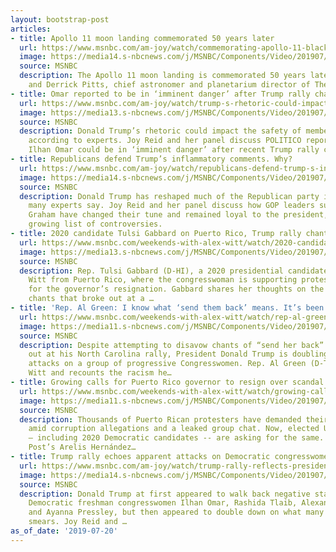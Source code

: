 ```yaml
---
layout: bootstrap-post
articles:
- title: Apollo 11 moon landing commemorated 50 years later
  url: https://www.msnbc.com/am-joy/watch/commemorating-apollo-11-black-mathematician-katherine-johnson-64224325665
  image: https://media14.s-nbcnews.com/j/MSNBC/Components/Video/201907/n_joy_moonlanding_190720_1920x1080.nbcnews-fp-1200-630.jpg
  source: MSNBC
  description: The Apollo 11 moon landing is commemorated 50 years later by Joy Reid
    and Derrick Pitts, chief astronomer and planetarium director of The Franklin Institute.
- title: Omar reported to be in ‘imminent danger’ after Trump rally chants
  url: https://www.msnbc.com/am-joy/watch/trump-s-rhetoric-could-impact-safety-of-members-of-congress-64223813767
  image: https://media13.s-nbcnews.com/j/MSNBC/Components/Video/201907/n_joy_omartrump_190720_1920x1080.nbcnews-fp-1200-630.jpg
  source: MSNBC
  description: Donald Trump’s rhetoric could impact the safety of members of Congress
    according to experts. Joy Reid and her panel discuss POLITICO reporting that Rep.
    Ilhan Omar could be in ‘imminent danger’ after recent Trump rally chanting.
- title: Republicans defend Trump’s inflammatory comments. Why?
  url: https://www.msnbc.com/am-joy/watch/republicans-defend-trump-s-inflammatory-comments-why-64223813704
  image: https://media14.s-nbcnews.com/j/MSNBC/Components/Video/201907/n_joy_trumpgop_190720_1920x1080.nbcnews-fp-1200-630.jpg
  source: MSNBC
  description: Donald Trump has reshaped much of the Republican party in his image,
    many experts say. Joy Reid and her panel discuss how GOP leaders such as Lindsey
    Graham have changed their tune and remained loyal to the president, despite his
    growing list of controversies.
- title: 2020 candidate Tulsi Gabbard on Puerto Rico, Trump rally chant & Iran
  url: https://www.msnbc.com/weekends-with-alex-witt/watch/2020-candidate-tulsi-gabbard-on-puerto-rico-trump-rally-chant-iran-64222789881
  image: https://media13.s-nbcnews.com/j/MSNBC/Components/Video/201907/n_witt_TulsiGabbard_190720_1920x1080.nbcnews-fp-1200-630.jpg
  source: MSNBC
  description: Rep. Tulsi Gabbard (D-HI), a 2020 presidential candidate, joins Alex
    Witt from Puerto Rico, where the congresswoman is supporting protestors calling
    for the governor’s resignation. Gabbard shares her thoughts on the “send her back”
    chants that broke out at a …
- title: 'Rep. Al Green: I know what ‘send them back’ means. It’s been said to me.'
  url: https://www.msnbc.com/weekends-with-alex-witt/watch/rep-al-green-i-know-what-send-them-back-means-it-s-been-said-to-me-64221765916
  image: https://media11.s-nbcnews.com/j/MSNBC/Components/Video/201907/n_witt_AlGreen_TrumpRallyNC_190720_1920x1080.nbcnews-fp-1200-630.jpg
  source: MSNBC
  description: Despite attempting to disavow chants of “send her back” that broke
    out at his North Carolina rally, President Donald Trump is doubling down on his
    attacks on a group of progressive Congresswomen. Rep. Al Green (D-TX) joins Alex
    Witt and recounts the racism he…
- title: Growing calls for Puerto Rico governor to resign over scandal
  url: https://www.msnbc.com/weekends-with-alex-witt/watch/growing-calls-for-puerto-rico-governor-to-resign-over-scandal-64222789707
  image: https://media11.s-nbcnews.com/j/MSNBC/Components/Video/201907/n_witt_ArelisHernandez_PuertoRico_190720_1920x1080.nbcnews-fp-1200-630.jpg
  source: MSNBC
  description: Thousands of Puerto Rican protesters have demanded their governor resign
    amid corruption allegations and a leaked group chat. Now, elected U.S. officials
    – including 2020 Democratic candidates -- are asking for the same. The Washington
    Post’s Arelis Hernández…
- title: Trump rally echoes apparent attacks on Democratic congresswomen
  url: https://www.msnbc.com/am-joy/watch/trump-rally-reflects-president-s-jabs-at-democratic-congresswomen-64220229889
  image: https://media14.s-nbcnews.com/j/MSNBC/Components/Video/201907/n_joy_trumpattacks_190720_1920x1080.nbcnews-fp-1200-630.jpg
  source: MSNBC
  description: Donald Trump at first appeared to walk back negative statements about
    Democratic freshman congresswomen Ilhan Omar, Rashida Tlaib, Alexandria Ocasio-Cortez,
    and Ayanna Pressley, but then appeared to double down on what many see as racist
    smears. Joy Reid and …
as_of_date: '2019-07-20'
---
```


